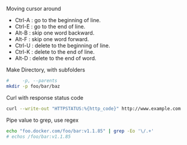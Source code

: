 
Moving cursor around

* Ctrl-A : go to the beginning of line.
* Ctrl-E : go to the end of line.
* Alt-B : skip one word backward.
* Alt-F : skip one word forward.
* Ctrl-U : delete to the beginning of line.
* Ctrl-K : delete to the end of line.
* Alt-D : delete to the end of word.

Make Directory, with subfolders
```bash
#     -p, --parents
mkdir -p foo/bar/baz
```


Curl with response status code
``` bash
curl --write-out "HTTPSTATUS:%{http_code}" http://www.example.com
```

Pipe value to grep, use regex
``` bash
echo "foo.docker.com/foo/bar:v1.1.85" | grep -Eo '\/.+'
# echos /foo/bar:v1.1.85
```

